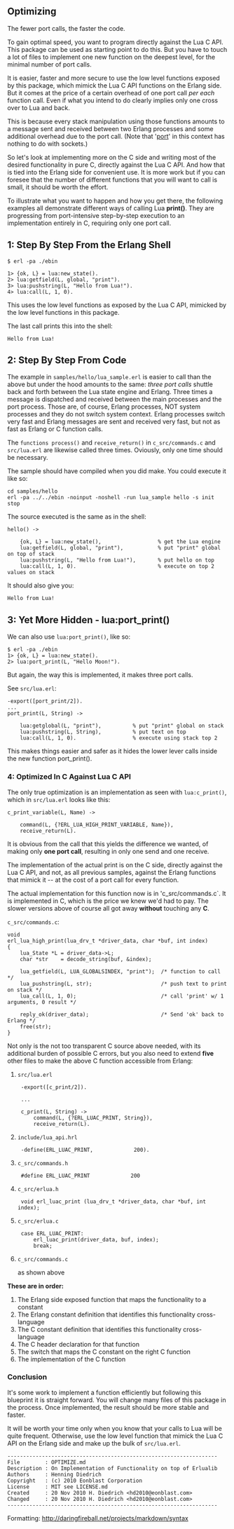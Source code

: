 ## Optimizing

The fewer port calls, the faster the code. 

To gain optimal speed, you want to program directly against the Lua C API.
This package can be used as starting point to do this. But you have to touch
a lot of files to implement one new function on the deepest level, for
the minimal number of port calls.

It is easier, faster and more secure to use the low level functions exposed by this 
package, which mimick the Lua C API functions on the Erlang side. But it
comes at the price of a certain overhead of one port call *per each* function call.
Even if what you intend to do clearly implies only one cross over to Lua and back.

This is because every stack manipulation using those functions
amounts to a message sent and received between two
Erlang processes and some additional overhead due to the port call.
(Note that '[port](http://www.erlang.org/doc/tutorial/c_portdriver.html)'
in this context has nothing to do with sockets.)

So let's look at implementing more on the C side and writing most of the
desired functionality in pure C, directly against the Lua C API. And
how that is tied into the Erlang side for convenient use. It is more
work but if you can foresee that the number of different functions that
you will want to call is small, it should be worth the effort.

To illustrate what you want to happen and how you get there,
the following examples all demonstrate different ways of calling
Lua **print()**. They are progressing from port-intensive
step-by-step execution to an implementation entirely in C, requiring
only one port call.


## 1: Step By Step From the Erlang Shell

	$ erl -pa ./ebin

	1> {ok, L} = lua:new_state().
	2> lua:getfield(L, global, "print").
	3> lua:pushstring(L, "Hello from Lua!").
	4> lua:call(L, 1, 0).

This uses the low level functions as exposed by the Lua C API, mimicked by the low level functions in this package.

The last call prints this into the shell:

	Hello from Lua!

## 2: Step By Step From Code

The example in `samples/hello/lua_sample.erl` is easier to call than the
above but under the hood amounts to the same: *three port calls* shuttle
back and forth between the Lua state engine and Erlang.
Three times a message is dispatched and received between the main
processes and the port process. Those are, of course, Erlang processes, 
NOT system processes and they do not switch system context. Erlang
processes switch very fast and Erlang messages are sent and received very
fast, but not as fast as Erlang or C function calls.

The `functions process()` and `receive_return()` in `c_src/commands.c` and 
`src/lua.erl` are likewise called three times. Oviously, only one time should
be necessary.

The sample should have compiled when you did make. You could execute it like so:

	cd samples/hello
	erl -pa ../../ebin -noinput -noshell -run lua_sample hello -s init stop 


The source executed is the same as in the shell:

	hello() ->

		{ok, L} = lua:new_state(),				    % get the Lua engine
		lua:getfield(L, global, "print"),           % put "print" global on top of stack
		lua:pushstring(L, "Hello from Lua!"),       % put hello on top
		lua:call(L, 1, 0).                          % execute on top 2 values on stack

It should also give you:

	Hello from Lua!


## 3: Yet More Hidden - lua:port_print()

We can also use `lua:port_print()`, like so:


	$ erl -pa ./ebin
	1> {ok, L} = lua:new_state().
	2> lua:port_print(L, "Hello Moon!").

But again, the way this is implemented, it makes three port calls. 

See `src/lua.erl`:

	-export([port_print/2]).
	...	
	port_print(L, String) ->
	
		lua:getglobal(L, "print"),          % put "print" global on stack
		lua:pushstring(L, String),   		% put text on top
		lua:call(L, 1, 0).                  % execute using stack top 2


This makes things easier and safer as it hides the lower lever calls inside
the new function port_print(). 

### 4: Optimized In C Against Lua C API

The only true optimization is an implementation as seen with `lua:c_print()`,
which in `src/lua.erl` looks like this:

	c_print_variable(L, Name) ->
	
    	command(L, {?ERL_LUA_HIGH_PRINT_VARIABLE, Name}),
	    receive_return(L).

It is obvious from the call that this yields the difference we wanted,
of making only **one port call**, resulting in only one send and one receive.

The implementation of the actual print is on the C side, directly against
the Lua C API, and not, as all previous samples, against the Erlang functions
that mimick it -- at the cost of a port call for every function.

The actual implementation for this function now is in 'c_src/commands.c`.
It is implemented in C, which is the price we knew we'd had to pay.
The slower versions above of course all got away **without** touching any **C**.

`c_src/commands.c`:

	void
	erl_lua_high_print(lua_drv_t *driver_data, char *buf, int index)
	{
		lua_State *L = driver_data->L;
		char *str	 = decode_string(buf, &index);

		lua_getfield(L, LUA_GLOBALSINDEX, "print");  /* function to call */
		lua_pushstring(L, str);                      /* push text to print on stack */
    	lua_call(L, 1, 0);                           /* call 'print' w/ 1 arguments, 0 result */

		reply_ok(driver_data);                       /* Send 'ok' back to Erlang */
		free(str);
	}


Not only is the not too transparent C source above needed, with its
additional burden of possible C errors, but you also need to extend **five**
other files to make the above C function accessible from Erlang:

1. `src/lua.erl`

		-export([c_print/2]).
	
		...		
	
		c_print(L, String) ->
		    command(L, {?ERL_LUAC_PRINT, String}),
    		receive_return(L).

2. `include/lua_api.hrl`

		-define(ERL_LUAC_PRINT,             200).

3. `c_src/commands.h`

		#define ERL_LUAC_PRINT             200

4. `c_src/erlua.h`

		void erl_luac_print (lua_drv_t *driver_data, char *buf, int index);

5. `c_src/erlua.c`

		case ERL_LUAC_PRINT:
			erl_luac_print(driver_data, buf, index);
			break;

6. `c_src/commands.c`

	as shown above


**These are in order:**

1. The Erlang side exposed function that maps the functionality to a constant
2. The Erlang constant definition that identifies this functionality cross-language
2. The C constant definition that identifies this functionality cross-language
4. The C header declaration for that function
5. The switch that maps the C constant on the right C function
6. The implementation of the C function


### Conclusion

It's some work to implement a function efficiently but following this 
blueprint it is straight forward. You will change many files of this package 
in the process. Once implemented, the result should be more stable and faster.

It will be worth your time only when you know that your calls to Lua will be
quite frequent. Otherwise, use the low level function that mimick
the Lua C API on the Erlang side and make up the bulk of `src/lua.erl`.


	-------------------------------------------------------------------  
	File        : OPTIMIZE.md  
	Description : On Implementation of Functionality on top of Erlualib  
	Authors     : Henning Diedrich  
	Copyright   : (c) 2010 Eonblast Corporation  
	License     : MIT see LICENSE.md  
	Created     : 20 Nov 2010 H. Diedrich <hd2010@eonblast.com>  
	Changed     : 20 Nov 2010 H. Diedrich <hd2010@eonblast.com>  
	-------------------------------------------------------------------  

Formatting: <http://daringfireball.net/projects/markdown/syntax>